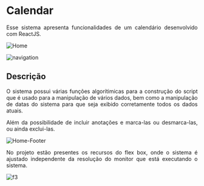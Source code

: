 # Calendar
<p align="justify">Esse sistema apresenta funcionalidades de um calendário desenvolvido com ReactJS.</p>

![Home](https://user-images.githubusercontent.com/22685987/147882219-b2ef30b2-9bd1-49ed-a652-2a37f7a4a19c.png)

![navigation](https://user-images.githubusercontent.com/22685987/147882237-bf92db5b-32f6-4314-8c51-9199725ae02f.png)

## Descrição
<p align="justify">O sistema possui várias funções algorítimicas para a construção do script que é usado para a manipulação de vários dados, bem como a manipulação de datas do sistema para que seja exibido corretamente todos os dados atuais.</p>
<p align="justify">Além da possibilidade de incluir anotações e marca-las ou desmarca-las, ou ainda exclui-las.</p>

![Home-Footer](https://user-images.githubusercontent.com/22685987/147882417-7955e2fb-552d-4fab-a9c7-c41d8f7e2779.png)

<p align="justify">No projeto estão presentes os recursos do flex box, onde o sistema é ajustado independente da resolução do monitor que está executando o sistema.</p>

![f3](https://user-images.githubusercontent.com/22685987/147882478-b3fdbdce-e2a8-4199-9470-7b1c3bae056f.png)
